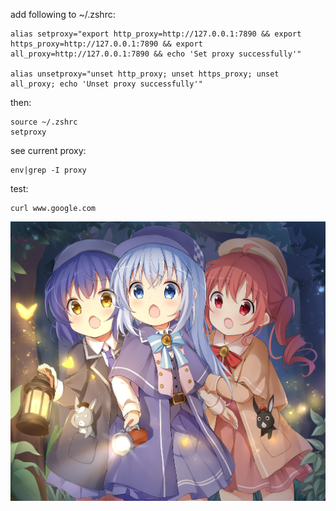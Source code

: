 add following to ~/.zshrc:
```
alias setproxy="export http_proxy=http://127.0.0.1:7890 && export https_proxy=http://127.0.0.1:7890 && export all_proxy=http://127.0.0.1:7890 && echo 'Set proxy successfully'"

alias unsetproxy="unset http_proxy; unset https_proxy; unset all_proxy; echo 'Unset proxy successfully'"
```
then:
```
source ~/.zshrc
setproxy
```
see current proxy:
```
env|grep -I proxy
```

test:
```
curl www.google.com
```

![test](https://raw.githubusercontent.com/yizhenAllen/BlogImg/main/animegirls.jpg)